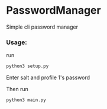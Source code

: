# PasswordManager
Simple cli password manager 


### Usage:

run 
```bash
python3 setup.py
```

Enter salt and profile 1's password

Then run
```bash
python3 main.py
```
